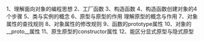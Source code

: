 1、理解面向对象的编程思想
2、工厂函数
3、构造函数
4、构造函数创建对象的4个步骤
5、类与实例的概念
6、原型与原型的作用
理解原型的概念与作用
7、对象属性的查找规则
8、对象属性的修改规则
9、函数的prototype属性
10、对象的__proto__属性
11、原生原型的constructor属性
12、能区分显式原型与隐式原型

